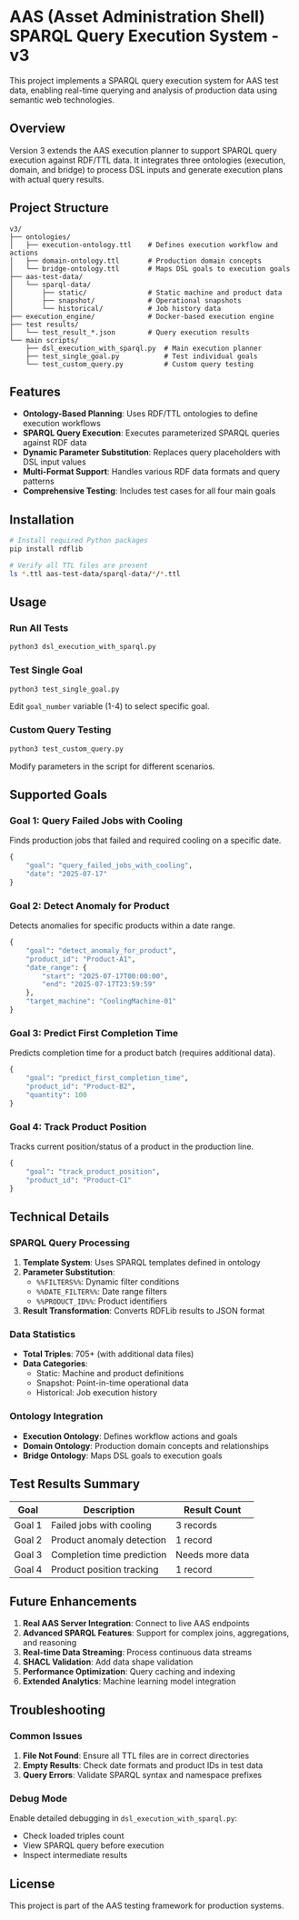 # AAS (Asset Administration Shell) SPARQL Query Execution System - v3

This project implements a SPARQL query execution system for AAS test data, enabling real-time querying and analysis of production data using semantic web technologies.

## Overview

Version 3 extends the AAS execution planner to support SPARQL query execution against RDF/TTL data. It integrates three ontologies (execution, domain, and bridge) to process DSL inputs and generate execution plans with actual query results.

## Project Structure

```
v3/
├── ontologies/
│   ├── execution-ontology.ttl    # Defines execution workflow and actions
│   ├── domain-ontology.ttl       # Production domain concepts
│   └── bridge-ontology.ttl       # Maps DSL goals to execution goals
├── aas-test-data/
│   └── sparql-data/
│       ├── static/               # Static machine and product data
│       ├── snapshot/             # Operational snapshots
│       └── historical/           # Job history data
├── execution_engine/             # Docker-based execution engine
├── test results/
│   └── test_result_*.json        # Query execution results
└── main scripts/
    ├── dsl_execution_with_sparql.py  # Main execution planner
    ├── test_single_goal.py           # Test individual goals
    └── test_custom_query.py          # Custom query testing
```

## Features

- **Ontology-Based Planning**: Uses RDF/TTL ontologies to define execution workflows
- **SPARQL Query Execution**: Executes parameterized SPARQL queries against RDF data
- **Dynamic Parameter Substitution**: Replaces query placeholders with DSL input values
- **Multi-Format Support**: Handles various RDF data formats and query patterns
- **Comprehensive Testing**: Includes test cases for all four main goals

## Installation

```bash
# Install required Python packages
pip install rdflib

# Verify all TTL files are present
ls *.ttl aas-test-data/sparql-data/*/*.ttl
```

## Usage

### Run All Tests
```bash
python3 dsl_execution_with_sparql.py
```

### Test Single Goal
```bash
python3 test_single_goal.py
```
Edit `goal_number` variable (1-4) to select specific goal.

### Custom Query Testing
```bash
python3 test_custom_query.py
```
Modify parameters in the script for different scenarios.

## Supported Goals

### Goal 1: Query Failed Jobs with Cooling
Finds production jobs that failed and required cooling on a specific date.
```python
{
    "goal": "query_failed_jobs_with_cooling",
    "date": "2025-07-17"
}
```

### Goal 2: Detect Anomaly for Product
Detects anomalies for specific products within a date range.
```python
{
    "goal": "detect_anomaly_for_product",
    "product_id": "Product-A1",
    "date_range": {
        "start": "2025-07-17T00:00:00",
        "end": "2025-07-17T23:59:59"
    },
    "target_machine": "CoolingMachine-01"
}
```

### Goal 3: Predict First Completion Time
Predicts completion time for a product batch (requires additional data).
```python
{
    "goal": "predict_first_completion_time",
    "product_id": "Product-B2",
    "quantity": 100
}
```

### Goal 4: Track Product Position
Tracks current position/status of a product in the production line.
```python
{
    "goal": "track_product_position",
    "product_id": "Product-C1"
}
```

## Technical Details

### SPARQL Query Processing
1. **Template System**: Uses SPARQL templates defined in ontology
2. **Parameter Substitution**: 
   - `%%FILTERS%%`: Dynamic filter conditions
   - `%%DATE_FILTER%%`: Date range filters
   - `%%PRODUCT_ID%%`: Product identifiers
3. **Result Transformation**: Converts RDFLib results to JSON format

### Data Statistics
- **Total Triples**: 705+ (with additional data files)
- **Data Categories**:
  - Static: Machine and product definitions
  - Snapshot: Point-in-time operational data
  - Historical: Job execution history

### Ontology Integration
- **Execution Ontology**: Defines workflow actions and goals
- **Domain Ontology**: Production domain concepts and relationships
- **Bridge Ontology**: Maps DSL goals to execution goals

## Test Results Summary

| Goal | Description | Result Count |
|------|-------------|--------------|
| Goal 1 | Failed jobs with cooling | 3 records |
| Goal 2 | Product anomaly detection | 1 record |
| Goal 3 | Completion time prediction | Needs more data |
| Goal 4 | Product position tracking | 1 record |

## Future Enhancements

1. **Real AAS Server Integration**: Connect to live AAS endpoints
2. **Advanced SPARQL Features**: Support for complex joins, aggregations, and reasoning
3. **Real-time Data Streaming**: Process continuous data streams
4. **SHACL Validation**: Add data shape validation
5. **Performance Optimization**: Query caching and indexing
6. **Extended Analytics**: Machine learning model integration

## Troubleshooting

### Common Issues

1. **File Not Found**: Ensure all TTL files are in correct directories
2. **Empty Results**: Check date formats and product IDs in test data
3. **Query Errors**: Validate SPARQL syntax and namespace prefixes

### Debug Mode
Enable detailed debugging in `dsl_execution_with_sparql.py`:
- Check loaded triples count
- View SPARQL query before execution
- Inspect intermediate results

## License

This project is part of the AAS testing framework for production systems.
